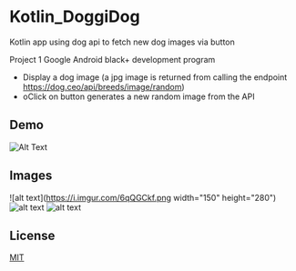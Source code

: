 # Kotlin_DoggiDog
Kotlin app using dog api to fetch new dog images via button

Project 1 Google Android black+ development program

- Display a dog image (a jpg image is returned from calling the endpoint https://dog.ceo/api/breeds/image/random)
- oClick on button generates a new random image from the API


## Demo
![Alt Text](https://media4.giphy.com/media/Zo4HQgsIhdUL4j3MI5/giphy.gif?cid=790b761134332d2948681e9c67f559e19ddd4834a53d7089&rid=giphy.gif&ct=g)

## Images
![alt text](https://i.imgur.com/6qQGCkf.png width="150" height="280") 
![alt text](https://i.imgur.com/MAdnaz6.png)
![alt text](https://i.imgur.com/newqJza.png)


## License
[MIT](https://choosealicense.com/licenses/mit/)

